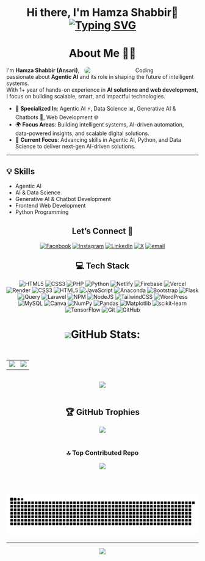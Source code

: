 <div align="center" >
    <h1> Hi there, I'm Hamza Shabbir👋<a href="https://github.com/hamza-shabbir-ansari></h1> <br><br>
  </div>

<p align="center">
<a href="https://git.io/typing-svg"><img src="https://readme-typing-svg.herokuapp.com?font=Permanent+Marker&size=30&pause=1000&color=00FFFF&center=true&width=435&lines=Agentic+AI+%F0%9F%9A%80;Gen+AI+%26+Chatbot+Dev+%F0%9F%A4%96;AI+%26+Data+Science+%F0%9F%93%8A;Web+Dev+%F0%9F%8C%90;AI+Solutions+%F0%9F%92%A1" alt="Typing SVG" /></a></p>



# About Me 👨‍💻
<img align="right" alt="Coding" width="300" style="border-radius:20px;"
     src="https://media1.giphy.com/media/v1.Y2lkPTc5MGI3NjExaTc3MXJ4aGtiOG96Y2NrNGEwOGxydXRnYmJnb2R2MmFjaGNncjlqcyZlcD12MV9faW50ZXJuYWxfZ2lmX2J5X2lkJmN0PWc/DbXSzkKLzy96e3uukf/giphy.gif"/>

<div align="left">

I'm **Hamza Shabbir (Ansari)**, passionate about **Agentic AI** and its role in shaping the future of intelligent systems.  
With 1+ year of hands-on experience in **AI solutions and web development**, I focus on building scalable, smart, and impactful technologies.  

- 🚀 **Specialized In**: Agentic AI ⚡, Data Science 📊, Generative AI & Chatbots 🤖, Web Development 🌐  
- 🌍 **Focus Areas**: Building intelligent systems, AI-driven automation, data-powered insights, and scalable digital solutions.  
- 💼 **Current Focus**: Advancing skills in Agentic AI, Python, and Data Science to deliver next-gen AI-driven solutions.  

---

## 💡 Skills  

- Agentic AI  
- AI & Data Science  
- Generative AI & Chatbot Development  
- Frontend Web Development  
- Python Programming

</div>



<div align="center">

##  Let’s Connect  🤝 

[![Facebook](https://img.shields.io/badge/Facebook-%231877F2.svg?logo=Facebook&logoColor=white)](https://facebook.com/https://www.facebook.com/share/1N5ywGP14X/) [![Instagram](https://img.shields.io/badge/Instagram-%23E4405F.svg?logo=Instagram&logoColor=white)](https://instagram.com/https://www.instagram.com/hamza_shabbir_ansari/) [![LinkedIn](https://img.shields.io/badge/LinkedIn-%230077B5.svg?logo=linkedin&logoColor=white)](https://linkedin.com/in/https://www.linkedin.com/in/hamza-shabbir-ansari-92b0302a5/) [![X](https://img.shields.io/badge/X-black.svg?logo=X&logoColor=white)](https://x.com/https://x.com/HamzaShabbir_ai?t=rMVY_nASJF2zDX0YpWv7Qg&s=08) [![email](https://img.shields.io/badge/Email-D14836?logo=gmail&logoColor=white)](mailto:hamzuuansari456@gmail.com) 

</div>


<div align="center">

## 💻 Tech Stack

![HTML5](https://img.shields.io/badge/html5-%23E34F26.svg?style=for-the-badge&logo=html5&logoColor=white) ![CSS3](https://img.shields.io/badge/css3-%231572B6.svg?style=for-the-badge&logo=css3&logoColor=white) ![PHP](https://img.shields.io/badge/php-%23777BB4.svg?style=for-the-badge&logo=php&logoColor=white) ![Python](https://img.shields.io/badge/python-3670A0?style=for-the-badge&logo=python&logoColor=ffdd54) ![Netlify](https://img.shields.io/badge/netlify-%23000000.svg?style=for-the-badge&logo=netlify&logoColor=#00C7B7) ![Firebase](https://img.shields.io/badge/firebase-%23039BE5.svg?style=for-the-badge&logo=firebase) ![Vercel](https://img.shields.io/badge/vercel-%23000000.svg?style=for-the-badge&logo=vercel&logoColor=white) ![Render](https://img.shields.io/badge/Render-%46E3B7.svg?style=for-the-badge&logo=render&logoColor=white) ![CSS3](https://img.shields.io/badge/css3-%231572B6.svg?style=for-the-badge&logo=css3&logoColor=white) ![HTML5](https://img.shields.io/badge/html5-%23E34F26.svg?style=for-the-badge&logo=html5&logoColor=white) ![JavaScript](https://img.shields.io/badge/javascript-%23323330.svg?style=for-the-badge&logo=javascript&logoColor=%23F7DF1E) ![Anaconda](https://img.shields.io/badge/Anaconda-%2344A833.svg?style=for-the-badge&logo=anaconda&logoColor=white) ![Bootstrap](https://img.shields.io/badge/bootstrap-%238511FA.svg?style=for-the-badge&logo=bootstrap&logoColor=white) ![Flask](https://img.shields.io/badge/flask-%23000.svg?style=for-the-badge&logo=flask&logoColor=white) ![jQuery](https://img.shields.io/badge/jquery-%230769AD.svg?style=for-the-badge&logo=jquery&logoColor=white) ![Laravel](https://img.shields.io/badge/laravel-%23FF2D20.svg?style=for-the-badge&logo=laravel&logoColor=white) ![NPM](https://img.shields.io/badge/NPM-%23CB3837.svg?style=for-the-badge&logo=npm&logoColor=white) ![NodeJS](https://img.shields.io/badge/node.js-6DA55F?style=for-the-badge&logo=node.js&logoColor=white) ![TailwindCSS](https://img.shields.io/badge/tailwindcss-%2338B2AC.svg?style=for-the-badge&logo=tailwind-css&logoColor=white) ![WordPress](https://img.shields.io/badge/WordPress-%23117AC9.svg?style=for-the-badge&logo=WordPress&logoColor=white) ![MySQL](https://img.shields.io/badge/mysql-4479A1.svg?style=for-the-badge&logo=mysql&logoColor=white) ![Canva](https://img.shields.io/badge/Canva-%2300C4CC.svg?style=for-the-badge&logo=Canva&logoColor=white) ![NumPy](https://img.shields.io/badge/numpy-%23013243.svg?style=for-the-badge&logo=numpy&logoColor=white) ![Pandas](https://img.shields.io/badge/pandas-%23150458.svg?style=for-the-badge&logo=pandas&logoColor=white) ![Matplotlib](https://img.shields.io/badge/Matplotlib-%23ffffff.svg?style=for-the-badge&logo=Matplotlib&logoColor=black) ![scikit-learn](https://img.shields.io/badge/scikit--learn-%23F7931E.svg?style=for-the-badge&logo=scikit-learn&logoColor=white) ![TensorFlow](https://img.shields.io/badge/TensorFlow-%23FF6F00.svg?style=for-the-badge&logo=TensorFlow&logoColor=white) ![Git](https://img.shields.io/badge/git-%23F05033.svg?style=for-the-badge&logo=git&logoColor=white) ![GitHub](https://img.shields.io/badge/github-%23121011.svg?style=for-the-badge&logo=github&logoColor=white)

</div>


<div align="center">

# <img src="https://media.giphy.com/media/iY8CRBdQXODJSCERIr/giphy.gif" width="40" style="margin-center: 10px;">GitHub Stats:
<br>

<div align="center">
<table>
  <tr>
    <td>
      <img src="https://github-readme-stats.vercel.app/api?username=hamza-shabbir-ansari&theme=github_dark&hide_border=false&include_all_commits=false&count_private=false" width="400"/>
    </td>
    <td>
      <img src="https://nirzak-streak-stats.vercel.app/?user=hamza-shabbir-ansari&theme=github_dark&hide_border=false" width="400"/>
    </td>
  </tr>
</table>
</div>
<br>
<img src="https://github-readme-stats.vercel.app/api/top-langs/?username=hamza-shabbir-ansari&theme=github_dark&hide_border=false&include_all_commits=false&count_private=false&layout=compact" width="300"/>
</div>

<br/>
<div align="center">

## 🏆 GitHub Trophies  
<img src="https://github-profile-trophy.vercel.app/?username=hamza-shabbir-ansari&theme=radical&no-frame=false&no-bg=true&margin-w=4" />
<br/><br/>

### 🔝 Top Contributed Repo  
<img src="https://github-contributor-stats.vercel.app/api?username=hamza-shabbir-ansari&limit=5&theme=github_dark&combine_all_yearly_contributions=true" width="300"/>

<br/><br/>
<div align="center"><img src="https://raw.githubusercontent.com/Anmol-Baranwal/Anmol-Baranwal/output/github-contribution-grid-snake-dark.svg"></div>


---

[![](https://visitcount.itsvg.in/api?id=hamza-ansarii&icon=2&color=1)](https://visitcount.itsvg.in)

</div>


<!-- Proudly created with GPRM ( https://gprm.itsvg.in ) -->

